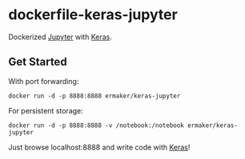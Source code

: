 # dockerfile-keras-jupyter

Dockerized [Jupyter] with [Keras].

## Get Started

With port forwarding:

```
docker run -d -p 8888:8888 ermaker/keras-jupyter
```

For persistent storage:

```
docker run -d -p 8888:8888 -v /notebook:/notebook ermaker/keras-jupyter
```

Just browse localhost:8888 and write code with [Keras]!

[Keras]: http://keras.io/
[Jupyter]: https://jupyter.org/
